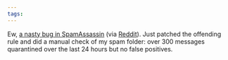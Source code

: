 ```yaml
---
tags: 
---
```


Ew, [a nasty bug in SpamAssassin](https://issues.apache.org/SpamAssassin/show_bug.cgi?id=6269) (via [Reddit](http://www.reddit.com/r/programming/comments/akjb3/y2k10_bug_in_spamassassin/)). Just patched the offending rule and did a manual check of my spam folder: over 300 messages quarantined over the last 24 hours but no false positives.
